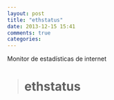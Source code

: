 ```yaml
---
layout: post
title: "ethstatus"
date: 2013-12-15 15:41
comments: true
categories: 
---
```

Monitor de estadísticas de internet

># ethstatus

